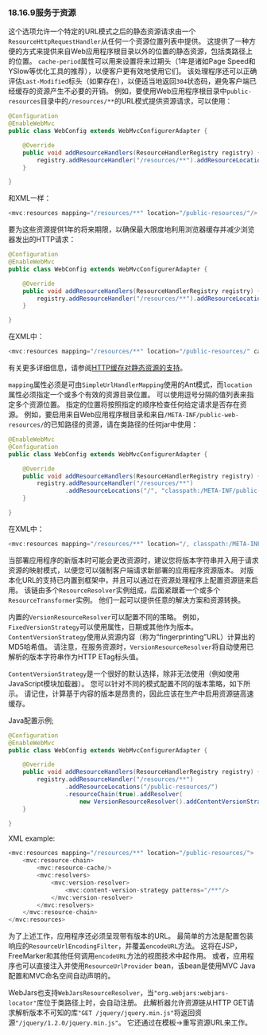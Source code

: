 ### 18.16.9服务于资源

这个选项允许一个特定的URL模式之后的静态资源请求由一个`ResourceHttpRequestHandler`从任何一个资源位置列表中提供。 这提供了一种方便的方式来提供来自Web应用程序根目录以外的位置的静态资源，包括类路径上的位置。 `cache-period`属性可以用来设置将来过期头（1年是诸如Page Speed和YSlow等优化工具的推荐），以便客户更有效地使用它们。 该处理程序还可以正确评估`Last-Modified`标头（如果存在），以便适当地返回`304`状态码，避免客户端已经缓存的资源产生不必要的开销。 例如，要使用Web应用程序根目录中`public-resources`目录中的`/resources/**`的URL模式提供资源请求，可以使用：

```java
@Configuration
@EnableWebMvc
public class WebConfig extends WebMvcConfigurerAdapter {

    @Override
    public void addResourceHandlers(ResourceHandlerRegistry registry) {
        registry.addResourceHandler("/resources/**").addResourceLocations("/public-resources/");
    }

}
```

和XML一样：

```java
<mvc:resources mapping="/resources/**" location="/public-resources/"/>
```

要为这些资源提供1年的将来期限，以确保最大限度地利用浏览器缓存并减少浏览器发出的HTTP请求：

```java
@Configuration
@EnableWebMvc
public class WebConfig extends WebMvcConfigurerAdapter {

    @Override
    public void addResourceHandlers(ResourceHandlerRegistry registry) {
        registry.addResourceHandler("/resources/**").addResourceLocations("/public-resources/").setCachePeriod(31556926);
    }

}
```

在XML中：

```java
<mvc:resources mapping="/resources/**" location="/public-resources/" cache-period="31556926"/>
```

有关更多详细信息，请参阅[HTTP缓存对静态资源的支持](https://docs.spring.io/spring/docs/5.0.0.M5/spring-framework-reference/html/mvc.html#mvc-caching-static-resources)。

`mapping`属性必须是可由`SimpleUrlHandlerMapping`使用的Ant模式，而`location`属性必须指定一个或多个有效的资源目录位置。 可以使用逗号分隔的值列表来指定多个资源位置。 指定的位置将按照指定的顺序检查任何给定请求是否存在资源。 例如，要启用来自Web应用程序根目录和来自`/META-INF/public-web-resources/`的已知路径的资源，请在类路径的任何jar中使用：

```java
@EnableWebMvc
@Configuration
public class WebConfig extends WebMvcConfigurerAdapter {

    @Override
    public void addResourceHandlers(ResourceHandlerRegistry registry) {
        registry.addResourceHandler("/resources/**")
                .addResourceLocations("/", "classpath:/META-INF/public-web-resources/");
    }

}
```

在XML中：

```java
<mvc:resources mapping="/resources/**" location="/, classpath:/META-INF/public-web-resources/"/>
```

当部署应用程序的新版本时可能会更改资源时，建议您将版本字符串并入用于请求资源的映射模式，以便您可以强制客户端请求新部署的应用程序资源版本。 对版本化URL的支持已内置到框架中，并且可以通过在资源处理程序上配置资源链来启用。 该链由多个`ResourceResolver`实例组成，后面紧跟着一个或多个`ResourceTransformer`实例。 他们一起可以提供任意的解决方案和资源转换。

内置的`VersionResourceResolver`可以配置不同的策略。 例如，`FixedVersionStrategy`可以使用属性，日期或其他作为版本。 `ContentVersionStrategy`使用从资源内容（称为“fingerprinting”URL）计算出的MD5哈希值。 请注意，在服务资源时，`VersionResourceResolver`将自动使用已解析的版本字符串作为HTTP ETag标头值。

`ContentVersionStrategy`是一个很好的默认选择，除非无法使用（例如使用JavaScript模块加载器）。 您可以针对不同的模式配置不同的版本策略，如下所示。 请记住，计算基于内容的版本是昂贵的，因此应该在生产中启用资源链高速缓存。

Java配置示例;

```java
@Configuration
@EnableWebMvc
public class WebConfig extends WebMvcConfigurerAdapter {

    @Override
    public void addResourceHandlers(ResourceHandlerRegistry registry) {
        registry.addResourceHandler("/resources/**")
                .addResourceLocations("/public-resources/")
                .resourceChain(true).addResolver(
                    new VersionResourceResolver().addContentVersionStrategy("/**"));
    }

}
```

XML example:

```java
<mvc:resources mapping="/resources/**" location="/public-resources/">
    <mvc:resource-chain>
        <mvc:resource-cache/>
        <mvc:resolvers>
            <mvc:version-resolver>
                <mvc:content-version-strategy patterns="/**"/>
            </mvc:version-resolver>
        </mvc:resolvers>
    </mvc:resource-chain>
</mvc:resources>
```

为了上述工作，应用程序还必须呈现带有版本的URL。 最简单的方法是配置包装响应的`ResourceUrlEncodingFilter`，并覆盖`encodeURL`方法。 这将在JSP，FreeMarker和其他任何调用`encodeURL`方法的视图技术中起作用。 或者，应用程序也可以直接注入并使用`ResourceUrlProvider` bean，该bean是使用MVC Java配置和MVC命名空间自动声明的。

WebJars也支持`WebJarsResourceResolver`，当`"org.webjars:webjars-locator"`库位于类路径上时，会自动注册。 此解析器允许资源链从HTTP GET请求解析版本不可知的库`"GET /jquery/jquery.min.js"`将返回资源`"/jquery/1.2.0/jquery.min.js"`。 它还通过在模板→重写资源URL来工作。

